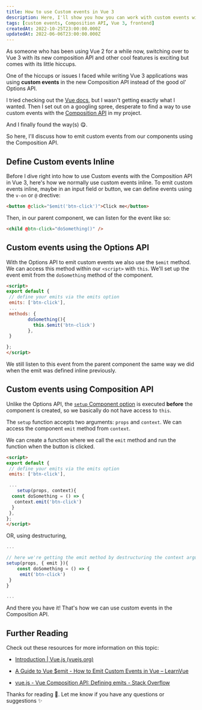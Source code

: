 ```yaml
---
title: How to use Custom events in Vue 3
description: Here, I'll show you how you can work with custom events with the composition API in Vue 3
tags: [custom events, Composition API, Vue 3, frontend]
createdAt: 2022-10-25T23:00:00.000Z
updatedAt: 2022-06-06T23:00:00.000Z
---
```


As someone who has been using Vue 2 for a while now, switching over to Vue 3 with its new composition API and other cool features is exciting but comes with its little hiccups.

One of the hiccups or issues I faced while writing Vue 3 applications was using **custom events** in the new Composition API instead of the good ol' Options API.

I tried checking out the [Vue docs](https://v3.vuejs.org/guide/component-custom-events.html#defining-custom-events), but I wasn't getting exactly what I wanted. Then I set out on a googling spree, desperate to find a way to use custom events with the [Composition API](https://v3.vuejs.org/guide/composition-api-introduction.html#why-composition-api) in my project.

And I finally found the way(s) 😋.

So here, I'll discuss how to emit custom events from our components using the Composition API.

## Define Custom events Inline

Before I dive right into how to use Custom events with the Composition API in Vue 3, here's how we normally use custom events inline. To emit custom events inline, maybe in an input field or button, we can define events using the `v-on` or `@` drective:

```html
<button @click="$emit('btn-click')">Click me</button>
```

Then, in our parent component, we can listen for the event like so:

```html
<child @btn-click="doSomething()" />
```

## Custom events using the Options API

With the Options API to emit custom events  we also use the `$emit` method. We can access this method within our `<script>` with `this`. We'll set up the event emit from the `doSomething` method of the component.

```html
<script>
export default {
 // define your emits via the emits option
 emits: ['btn-click'],
 ...
 methods: {
        doSomething(){
          this.$emit('btn-click')
        },
 }

};
</script>
```

We still listen to this event from the parent component the same way we did when the emit was defined inline previously.

## Custom events using Composition API

Unlike the Options API, the [`setup` Component option](https://v3.vuejs.org/guide/composition-api-introduction.html#setup-component-option) is executed **before** the component is created, so we basically do not have access to `this`.

The `setup` function accepts two arguments: `props` and `context`. We can access the component `emit` method from `context`.

We can create a function where we call the `emit` method and run the function when the button is clicked.

```html
<script>
export default {
 // define your emits via the emits option
 emits: ['btn-click'],

 ...
    setup(props, context){
  const doSomething = () => {
   context.emit('btn-click')
  }
 },
};
</script>
```

OR, using destructuring,

```javascript
...

// here we're getting the emit method by destructuring the context argument
setup(props, { emit }){
    const doSomething = () => {
     emit('btn-click')
 }
}

...
```

And there you have it! That's how we can use custom events in the Composition API.

## Further Reading

Check out these resources for more information on this topic:

- [Introduction | Vue.js (vuejs.org)](https://v3.vuejs.org/guide/composition-api-introduction.html#standalone-computed-properties)

- [A Guide to Vue $emit - How to Emit Custom Events in Vue – LearnVue](https://learnvue.co/2021/05/a-guide-to-vue-emit-how-to-emit-custom-events-in-vue/#Emitting_Events_in_the_Composition_API_with_contextemit)
- [vue.js - Vue Composition API: Defining emits - Stack Overflow](https://stackoverflow.com/questions/65844419/vue-composition-api-defining-emits)

Thanks for reading 💖.  Let me know if you have any questions or suggestions ✨
